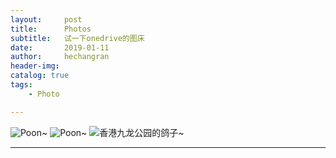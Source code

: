 ```yaml
---
layout:     post
title:      Photos
subtitle:   试一下onedrive的图床
date:       2019-01-11
author:     hechangran
header-img:
catalog: true
tags:
    - Photo

---
```



![Poon~](https://storage.live.com/items/E8296157986DFB93!82944?authkey=ABGp2I4cdy1jCBw)
![Poon~](https://storage.live.com/items/E8296157986DFB93!82943?authkey=ABGp2I4cdy1jCBw)
![香港九龙公园的鸽子~](https://storage.live.com/items/E8296157986DFB93!82937?authkey=ABGp2I4cdy1jCBw)

---




